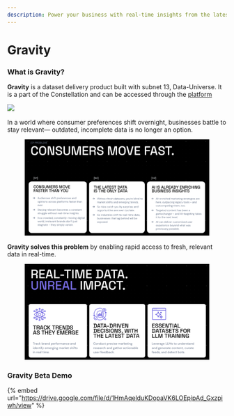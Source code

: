 ```yaml
---
description: Power your business with real-time insights from the latest data
---
```


# Gravity

### **What is Gravity?**

**Gravity** is a dataset delivery product built with subnet 13, Data-Universe. It is a part of the Constellation and can be accessed through the [platform](https://app.macrocosmos.ai/gravity/create.)



![](https://lh7-rt.googleusercontent.com/slidesz/AGV_vUcFRFE8u_hWZ0WhWLrZAmwUfVfntVi-LW9d_xjv8arXq30kwtXV9NMUrl0r0vsoydONQ7r64XzjZ6Aj-17v7N6TdcAoCS0CJAb2S9auutUWGojSsfCb9JxW48XjQmmWO18VcdatOw=s2048?key=4TvgYRVhn-xzDIU0GU72ROkL)



In a world where consumer preferences shift overnight, businesses battle to stay relevant— outdated, incomplete data is no longer an option.&#x20;

<figure><img src="../../.gitbook/assets/Screenshot 2025-03-05 at 16.59.27.png" alt=""><figcaption></figcaption></figure>



**Gravity solves this problem** by enabling rapid access to fresh, relevant data in real-time.

<figure><img src="../../.gitbook/assets/Screenshot 2025-03-05 at 16.57.29.png" alt=""><figcaption></figcaption></figure>

### Gravity Beta Demo

{% embed url="https://drive.google.com/file/d/1HmAqelduKDopaVK6LOEpipAd_Gxzpiwh/view" %}

